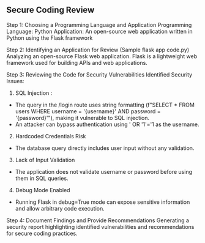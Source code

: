 ## Secure Coding Review
Step 1: Choosing a Programming Language and Application
Programming Language: Python
Application: An open-source web application written in Python using the Flask framework

Step 2: Identifying an Application for Review (Sample flask app code.py)
Analyzing an open-source Flask web application. Flask is a lightweight web framework used for building APIs and web applications.

Step 3: Reviewing the Code for Security Vulnerabilities
Identified Security Issues:
1. SQL Injection :
- The query in the /login route uses string formatting (f"SELECT * FROM users WHERE username = '{username}' AND password = '{password}'"), making it vulnerable to SQL injection.
- An attacker can bypass authentication using ' OR '1'='1 as the username.

2. Hardcoded Credentials Risk
- The database query directly includes user input without any validation.

3. Lack of Input Validation
- The application does not validate username or password before using them in SQL queries.

4. Debug Mode Enabled
- Running Flask in debug=True mode can expose sensitive information and allow arbitrary code execution.

Step 4: Document Findings and Provide Recommendations
Generating a security report highlighting identified vulnerabilities and recommendations for secure coding practices.
